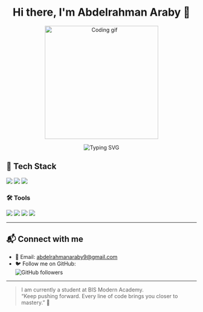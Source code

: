 <h1 align="center">Hi there, I'm Abdelrahman Araby 👋</h1>

<p align="center">
  <img src="https://media.giphy.com/media/qgQUggAC3Pfv687qPC/giphy.gif" width="300" alt="Coding gif"/>
</p>

<p align="center">
  <img src="https://readme-typing-svg.herokuapp.com?font=Fira+Code&size=24&color=61DAFB&center=true&vCenter=true&width=450&lines=Hi,+I'm+Abdelrahman!;C+++Python+Developer;SQL+Server+Explorer!" alt="Typing SVG" />
</p>

## 🚀 Tech Stack

<p>
  <img src="https://img.shields.io/badge/C++-00599C?logo=c%2b%2b&logoColor=white" />
  <img src="https://img.shields.io/badge/Python-3776AB?logo=python&logoColor=white" />
  <img src="https://img.shields.io/badge/SQL%20Server-CC2927?logo=microsoftsqlserver&logoColor=white" />
</p>

### 🛠️ Tools

<p>
  <img src="https://img.shields.io/badge/VSCode-007ACC?logo=visual-studio-code&logoColor=white" />
  <img src="https://img.shields.io/badge/Git-F05032?logo=git&logoColor=white" />
  <img src="https://img.shields.io/badge/GitHub-181717?logo=github&logoColor=white" />
  <img src="https://img.shields.io/badge/ChatGPT-00A67E?logo=openai&logoColor=white" />
</p>

---

## 📬 Connect with me

- 📧 Email: [abdelrahmanaraby9@gmail.com](mailto:abdelrahmanaraby9@gmail)
- 🐦 Follow me on GitHub:  
  ![GitHub followers](https://img.shields.io/github/followers/MoazIbrahim3?label=Follow&style=social)

---

> I am currently a student at BIS Modern Academy.  
> “Keep pushing forward. Every line of code brings you closer to mastery.” 💪
